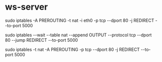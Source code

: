# ws-server

sudo iptables -A PREROUTING -t nat -i eth0 -p tcp --dport 80 -j REDIRECT --to-port 5000

sudo iptables --wait --table nat --append OUTPUT --protocol tcp --dport 80 --jump REDIRECT --to-port 5000

sudo iptables -t nat -A PREROUTING -p tcp --dport 80 -j REDIRECT --to-port 5000